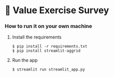 # 🧘 Value Exercise Survey





### How to run it on your own machine

1. Install the requirements

   ```
   $ pip install -r requirements.txt
   $ pip install streamlit-aggrid
   ```

2. Run the app

   ```
   $ streamlit run streamlit_app.py
   ```
